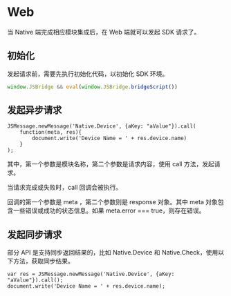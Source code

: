 # Web

当 Native 端完成相应模块集成后，在 Web 端就可以发起 SDK 请求了。

## 初始化

发起请求前，需要先执行初始化代码，以初始化 SDK 环境。

```js
window.JSBridge && eval(window.JSBridge.bridgeScript())
```

## 发起异步请求

```
JSMessage.newMessage('Native.Device', {aKey: "aValue"}).call(
    function(meta, res){
        document.write('Device Name = ' + res.device.name)
    }
);
```

其中，第一个参数是模块名称，第二个参数是请求内容，使用 call 方法，发起请求。

当请求完成或失败时，call 回调会被执行。

回调的第一个参数是 meta ，第二个参数则是 response 对象。其中 meta 对象包含一些错误或成功的状态信息。如果 meta.error === true，则存在错误。

## 发起同步请求

部分 API 是支持同步返回结果的，比如 Native.Device 和 Native.Check，使用以下方法，获取同步结果。

```
var res = JSMessage.newMessage('Native.Device', {aKey: "aValue"}).call();
document.write('Device Name = ' + res.device.name);
```

